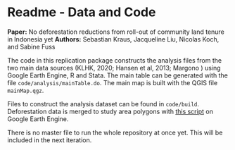 # Readme - Data and Code
**Paper:** No deforestation reductions from roll-out of community land tenure in Indonesia yet
**Authors:** Sebastian Kraus, Jacqueline Liu, Nicolas Koch, and Sabine Fuss

The code in this replication package constructs the analysis files from the two main data sources (KLHK, 2020; Hansen et al, 2013; Margono ) using Google Earth Engine, R and Stata. The main table can be generated with the file `code/analysis/mainTable.do`. The main map is built with the QGIS file `mainMap.qgz`. 

Files to construct the analysis dataset can be found in `code/build`. Deforestation data is merged to study area polygons with [this script](https://code.earthengine.google.com/ecf52ed8c490481ca7f024ee4a090512) on Google Earth Engine.

There is no master file to run the whole repository at once yet. This will be included in the next iteration.
